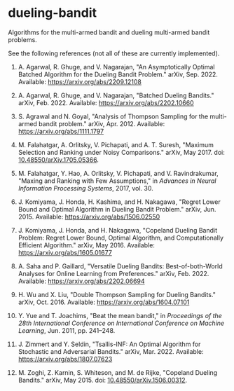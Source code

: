 # dueling-bandit

Algorithms for the multi-armed bandit and dueling multi-armed bandit problems.

See the following references (not all of these are currently implemented).

1. A. Agarwal, R. Ghuge, and V. Nagarajan, "An Asymptotically
   Optimal Batched Algorithm for the Dueling Bandit Problem."
   arXiv, Sep. 2022. Available: <https://arxiv.org/abs/2209.12108>

2. A. Agarwal, R. Ghuge, and V. Nagarajan, "Batched Dueling Bandits."
   arXiv, Feb. 2022. Available: <https://arxiv.org/abs/2202.10660>

<!-- prettier-ignore -->
3. S. Agrawal and N. Goyal, "Analysis of Thompson Sampling
   for the multi-armed bandit problem." arXiv, Apr.
   2012. Available: <https://arxiv.org/abs/1111.1797>

4. M. Falahatgar, A. Orlitsky, V. Pichapati, and A. T. Suresh, "Maximum
   Selection and Ranking under Noisy Comparisons." arXiv, May 2017. doi:
   [10.48550/arXiv.1705.05366](https://doi.org/10.48550/arXiv.1705.05366).

5. M. Falahatgar, Y. Hao, A. Orlitsky, V. Pichapati, and V.
   Ravindrakumar, "Maxing and Ranking with Few Assumptions," in
   _Advances in Neural Information Processing Systems_, 2017, vol. 30.

6. J. Komiyama, J. Honda, H. Kashima, and H. Nakagawa, "Regret
   Lower Bound and Optimal Algorithm in Dueling Bandit Problem."
   arXiv, Jun. 2015. Available: <https://arxiv.org/abs/1506.02550>

7. J. Komiyama, J. Honda, and H. Nakagawa, "Copeland Dueling Bandit Problem:
   Regret Lower Bound, Optimal Algorithm, and Computationally Efficient
   Algorithm." arXiv, May 2016. Available: <https://arxiv.org/abs/1605.01677>

8. A. Saha and P. Gaillard, "Versatile Dueling Bandits:
   Best-of-both-World Analyses for Online Learning from Preferences."
   arXiv, Feb. 2022. Available: <https://arxiv.org/abs/2202.06694>

9. H. Wu and X. Liu, "Double Thompson Sampling for Dueling Bandits."
   arXiv, Oct. 2016. Available: <https://arxiv.org/abs/1604.07101>

10. Y. Yue and T. Joachims, "Beat the mean bandit," in
    _Proceedings of the 28th International Conference on International
    Conference on Machine Learning_, Jun. 2011, pp. 241–248.

11. J. Zimmert and Y. Seldin, "Tsallis-INF: An Optimal
    Algorithm for Stochastic and Adversarial Bandits." arXiv,
    Mar. 2022. Available: <https://arxiv.org/abs/1807.07623>

12. M. Zoghi, Z. Karnin, S. Whiteson, and M. de Rijke,
    "Copeland Dueling Bandits." arXiv, May 2015. doi:
    [10.48550/arXiv.1506.00312](https://doi.org/10.48550/arXiv.1506.00312).
